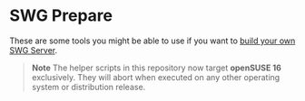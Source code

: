 # SWG Prepare

These are some tools you might be able to use if you want to [build your own SWG Server](https://tekaohswg.github.io/new.html).

> **Note**
> The helper scripts in this repository now target **openSUSE 16** exclusively. They will abort when executed on any other operating system or distribution release.
